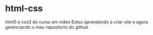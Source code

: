 # html-css
html5 e css3 do curso em video
Estou aprendendo a criar site e agora gerenciando o meu repositorio do github